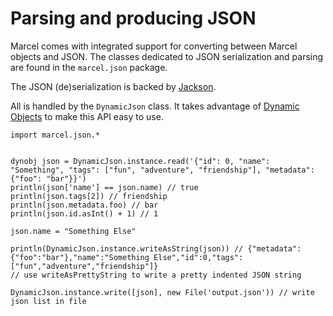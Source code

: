 # Parsing and producing JSON

Marcel comes with integrated support for converting between Marcel objects and JSON. 
The classes dedicated to JSON serialization and parsing are found in the `marcel.json` package.

The JSON (de)serialization is backed by [Jackson](https://github.com/FasterXML/jackson).

All is handled by the `DynamicJson` class. It takes
advantage of [Dynamic Objects](../language-specification/types/dynamic-objects.md) to make this API easy to use.


```marcel
import marcel.json.*


dynobj json = DynamicJson.instance.read('{"id": 0, "name": "Something", "tags": ["fun", "adventure", "friendship"], "metadata": {"foo": "bar"}}')
println(json['name'] == json.name) // true
println(json.tags[2]) // friendship
println(json.metadata.foo) // bar
println(json.id.asInt() + 1) // 1

json.name = "Something Else"

println(DynamicJson.instance.writeAsString(json)) // {"metadata":{"foo":"bar"},"name":"Something Else","id":0,"tags":["fun","adventure","friendship"]}
// use writeAsPrettyString to write a pretty indented JSON string

DynamicJson.instance.write([json], new File('output.json')) // write json list in file
```